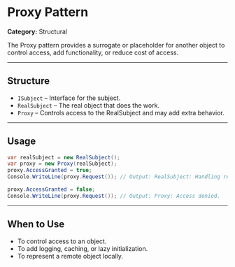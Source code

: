 # Proxy Pattern

**Category:** Structural

The Proxy pattern provides a surrogate or placeholder for another object to control access, add functionality, or reduce cost of access.

---

## Structure

- `ISubject` – Interface for the subject.
- `RealSubject` – The real object that does the work.
- `Proxy` – Controls access to the RealSubject and may add extra behavior.

---

## Usage

```csharp
var realSubject = new RealSubject();
var proxy = new Proxy(realSubject);
proxy.AccessGranted = true;
Console.WriteLine(proxy.Request()); // Output: RealSubject: Handling request.

proxy.AccessGranted = false;
Console.WriteLine(proxy.Request()); // Output: Proxy: Access denied.
```

---

## When to Use

- To control access to an object.
- To add logging, caching, or lazy initialization.
- To represent a remote object locally.
